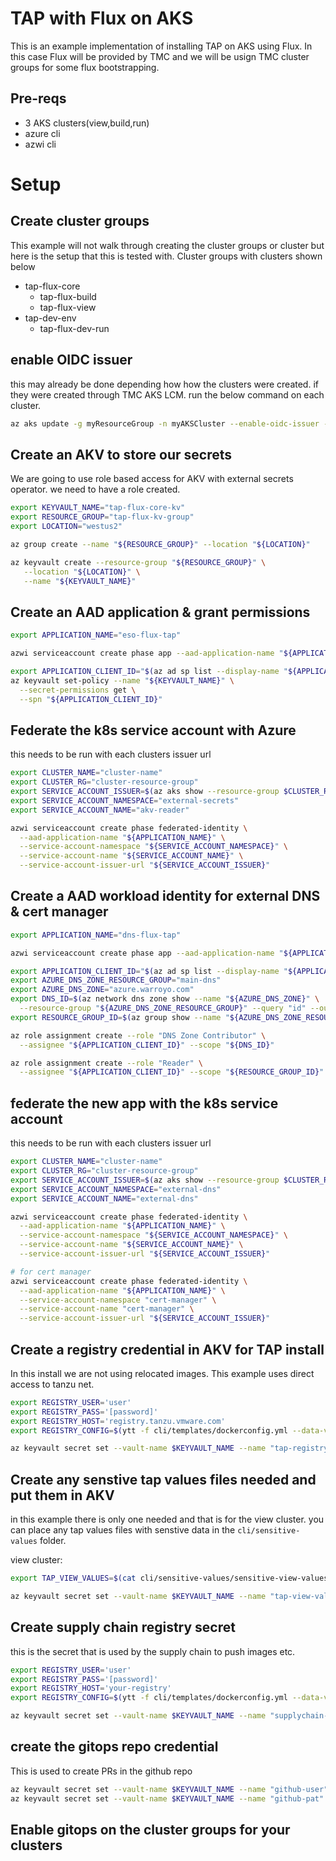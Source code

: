# TAP with Flux on AKS

This is an example implementation of installing TAP on AKS using Flux. In this case Flux will be provided by TMC and we will be usign TMC cluster groups for some flux bootstrapping.

## Pre-reqs

* 3 AKS clusters(view,build,run)
* azure cli
* azwi cli
  



# Setup

## Create cluster groups

This example will not walk through creating the cluster groups or cluster but here is the setup that this is tested with. Cluster groups with clusters shown below

* tap-flux-core
  * tap-flux-build
  * tap-flux-view
* tap-dev-env
  * tap-flux-dev-run

## enable OIDC issuer 

this may already be done depending how how the clusters were created. if they were created through TMC AKS LCM. run the below command on each cluster.

```bash
az aks update -g myResourceGroup -n myAKSCluster --enable-oidc-issuer --enable-workload-identity
```

## Create an AKV to store our secrets

We are going to use role based access for AKV with external secrets operator. we need to have a role created. 


```bash
export KEYVAULT_NAME="tap-flux-core-kv"
export RESOURCE_GROUP="tap-flux-kv-group"
export LOCATION="westus2"
```

```bash
az group create --name "${RESOURCE_GROUP}" --location "${LOCATION}"
```

```bash
az keyvault create --resource-group "${RESOURCE_GROUP}" \
   --location "${LOCATION}" \
   --name "${KEYVAULT_NAME}"

```

## Create an AAD application & grant permissions

```bash
export APPLICATION_NAME="eso-flux-tap"
```

```bash
azwi serviceaccount create phase app --aad-application-name "${APPLICATION_NAME}"
```

```bash
export APPLICATION_CLIENT_ID="$(az ad sp list --display-name "${APPLICATION_NAME}" --query '[0].appId' -otsv)"
az keyvault set-policy --name "${KEYVAULT_NAME}" \
  --secret-permissions get \
  --spn "${APPLICATION_CLIENT_ID}"
```


## Federate the k8s service account with Azure

this needs to be run with each clusters issuer url

```bash
export CLUSTER_NAME="cluster-name"
export CLUSTER_RG="cluster-resource-group"
export SERVICE_ACCOUNT_ISSUER=$(az aks show --resource-group $CLUSTER_RG --name $CLUSTER_NAME --query "oidcIssuerProfile.issuerUrl" -otsv)
export SERVICE_ACCOUNT_NAMESPACE="external-secrets"
export SERVICE_ACCOUNT_NAME="akv-reader"

azwi serviceaccount create phase federated-identity \
  --aad-application-name "${APPLICATION_NAME}" \
  --service-account-namespace "${SERVICE_ACCOUNT_NAMESPACE}" \
  --service-account-name "${SERVICE_ACCOUNT_NAME}" \
  --service-account-issuer-url "${SERVICE_ACCOUNT_ISSUER}"

```

## Create a AAD workload identity for external DNS & cert manager

```bash
export APPLICATION_NAME="dns-flux-tap"
```

```bash
azwi serviceaccount create phase app --aad-application-name "${APPLICATION_NAME}"
```

```bash
export APPLICATION_CLIENT_ID="$(az ad sp list --display-name "${APPLICATION_NAME}" --query '[0].appId' -otsv)"
export AZURE_DNS_ZONE_RESOURCE_GROUP="main-dns"
export AZURE_DNS_ZONE="azure.warroyo.com"
export DNS_ID=$(az network dns zone show --name "${AZURE_DNS_ZONE}" \
  --resource-group "${AZURE_DNS_ZONE_RESOURCE_GROUP}" --query "id" --output tsv)
export RESOURCE_GROUP_ID=$(az group show --name "${AZURE_DNS_ZONE_RESOURCE_GROUP}" --query "id" --output tsv)
```

```bash
az role assignment create --role "DNS Zone Contributor" \
  --assignee "${APPLICATION_CLIENT_ID}" --scope "${DNS_ID}"

az role assignment create --role "Reader" \
  --assignee "${APPLICATION_CLIENT_ID}" --scope "${RESOURCE_GROUP_ID}"

```  


## federate the new app with the k8s service account

this needs to be run with each clusters issuer url

```bash
export CLUSTER_NAME="cluster-name"
export CLUSTER_RG="cluster-resource-group"
export SERVICE_ACCOUNT_ISSUER=$(az aks show --resource-group $CLUSTER_RG --name $CLUSTER_NAME --query "oidcIssuerProfile.issuerUrl" -otsv)
export SERVICE_ACCOUNT_NAMESPACE="external-dns"
export SERVICE_ACCOUNT_NAME="external-dns"

azwi serviceaccount create phase federated-identity \
  --aad-application-name "${APPLICATION_NAME}" \
  --service-account-namespace "${SERVICE_ACCOUNT_NAMESPACE}" \
  --service-account-name "${SERVICE_ACCOUNT_NAME}" \
  --service-account-issuer-url "${SERVICE_ACCOUNT_ISSUER}"

# for cert manager
azwi serviceaccount create phase federated-identity \
  --aad-application-name "${APPLICATION_NAME}" \
  --service-account-namespace "cert-manager" \
  --service-account-name "cert-manager" \
  --service-account-issuer-url "${SERVICE_ACCOUNT_ISSUER}"
```


## Create a registry credential in AKV for TAP install

In this install we are not using relocated images. This example uses direct access to tanzu net.

```bash
export REGISTRY_USER='user'
export REGISTRY_PASS='[password]'
export REGISTRY_HOST='registry.tanzu.vmware.com'
export REGISTRY_CONFIG=$(ytt -f cli/templates/dockerconfig.yml --data-value="registry.username=$REGISTRY_USER" --data-value="registry.hostname=$REGISTRY_HOST" --data-value="registry.password=$REGISTRY_PASS" --output=json | jq -c -r .dockerconfigjson)

az keyvault secret set --vault-name $KEYVAULT_NAME --name "tap-registry-creds" --value $REGISTRY_CONFIG


```


## Create any senstive tap values files needed and put them in AKV

in this example there is only one needed and that is for the view cluster. you can place any tap values files with senstive data in the `cli/sensitive-values` folder.

view cluster:

```bash
export TAP_VIEW_VALUES=$(cat cli/sensitive-values/sensitive-view-values.yml | base64)

az keyvault secret set --vault-name $KEYVAULT_NAME --name "tap-view-values" --value $TAP_VIEW_VALUES
```


## Create supply chain registry secret

this is the secret that is used by the supply chain to push images etc.

```bash
export REGISTRY_USER='user'
export REGISTRY_PASS='[password]'
export REGISTRY_HOST='your-registry'
export REGISTRY_CONFIG=$(ytt -f cli/templates/dockerconfig.yml --data-value="registry.username=$REGISTRY_USER" --data-value="registry.hostname=$REGISTRY_HOST" --data-value="registry.password=$REGISTRY_PASS" --output=json | jq -c -r .dockerconfigjson)

az keyvault secret set --vault-name $KEYVAULT_NAME --name "supplychain-registry-creds" --value $REGISTRY_CONFIG
```

## create the gitops repo credential

This is used to create PRs in the github repo

```bash
az keyvault secret set --vault-name $KEYVAULT_NAME --name "github-user" --value "username"
az keyvault secret set --vault-name $KEYVAULT_NAME --name "github-pat" --value "pat"
```

## Enable gitops on the cluster groups for your clusters

